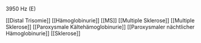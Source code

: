3950 Hz (E)

[[Distal Trisomie]]
[[Hämoglobinurie]]
[[MS]]
[[Multiple Sklerose]]
[[Multiple Sklerose]]
[[Paroxysmale Kältehämoglobinurie]]
[[Paroxysmaler nächtlicher Hämoglobinurie]]
[[Sklerose]]